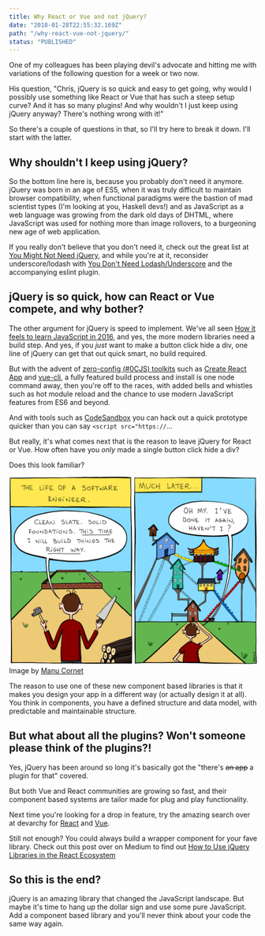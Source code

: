 ```yaml
---
title: Why React or Vue and not jQuery?
date: "2018-01-28T22:55:32.169Z"
path: "/why-react-vue-not-jquery/"
status: "PUBLISHED"
---
```


One of my colleagues has been playing devil's advocate and hitting me with variations of the following question for a week or two now.

His question, "Chris, jQuery is so quick and easy to get going, why would I possibly use something like React or Vue that has such a steep setup curve? And it has so many plugins! And why wouldn't I just keep using jQuery anyway? There's nothing wrong with it!"

So there's a couple of questions in that, so I'll try here to break it down. I'll start with the latter.

## Why shouldn't I keep using jQuery?

So the bottom line here is, because you probably don't need it anymore. jQuery was born in an age of ES5, when it was truly difficult to maintain browser compatibility, when functional paradigms were the bastion of mad scientist types (I'm looking at you, Haskell devs!) and as JavaScript as a web language was growing from the dark old days of DHTML, where JavaScript was used for nothing more than image rollovers, to a burgeoning new age of web application.

If you really don't believe that you don't need it, check out the great list at [You Might Not Need jQuery](http://youmightnotneedjquery.com/), and while you're at it, reconsider underscore/lodash with [You Don't Need Lodash/Underscore](https://github.com/you-dont-need/You-Dont-Need-Lodash-Underscore) and the accompanying eslint plugin.

## jQuery is so quick, how can React or Vue compete, and why bother?

The other argument for jQuery is speed to implement. We've all seen [How it feels to learn JavaScript in 2016](https://hackernoon.com/how-it-feels-to-learn-javascript-in-2016-d3a717dd577f), and yes, the more modern libraries need a build step. And yes, if you _just_ want to make a button click hide a div, one line of jQuery can get that out quick smart, no build required.

But with the advent of [zero-config (#0CJS) toolkits](https://github.com/reyronald/awesome-toolkits) such as [Create React App](https://github.com/facebook/create-react-app) and [vue-cli](https://github.com/vuejs/vue-cli), a fully featured build process and install is one node command away, then you're off to the races, with added bells and whistles such as hot module reload and the chance to use modern JavaScript features from ES6 and beyond.

And with tools such as [CodeSandbox](https://codesandbox.io) you can hack out a quick prototype quicker than you can say `<script src="https://`...

But really, it's what comes next that is the reason to leave jQuery for React or Vue. How often have you _only_ made a single button click hide a div?

Does this look familiar?

![Building software is often patches on top of patches on top of patches...](./building-software.png "Building software is often patches on top of patches on top of patches...")
Image by [Manu Cornet](http://bonkersworld.net/building-software)

The reason to use one of these new component based libraries is that it makes you design your app in a different way (or actually design it at all). You think in components, you have a defined structure and data model, with predictable and maintainable structure.

## But what about all the plugins? Won't someone please think of the plugins?!

Yes, jQuery has been around so long it's basically got the "there's ~~an app~~ a plugin for that" covered.

But both Vue and React communities are growing so fast, and their component based systems are tailor made for plug and play functionality.

Next time you're looking for a drop in feature, try the amazing search over at devarchy for [React](https://devarchy.com/react) and [Vue](https://devarchy.com/vue).

Still not enough? You could always build a wrapper component for your fave library. Check out this post over on Medium to find out [How to Use jQuery Libraries in the React Ecosystem](https://notes.devlabs.bg/how-to-use-jquery-libraries-in-the-react-ecosystem-7dfeb1aafde0)

## So this is the end?

jQuery is an amazing library that changed the JavaScript landscape. But maybe it's time to hang up the dollar sign and use some pure JavaScript. Add a component based library and you'll never think about your code the same way again.